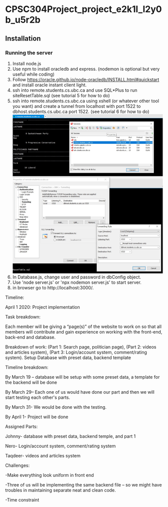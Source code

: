 # CPSC304Project_project_e2k1l_l2y0b_u5r2b

## Installation
### Running the server
1. Install node.js
2. Use npm to install oracledb and express. (nodemon is optional but very useful while coding)
3. Follow https://oracle.github.io/node-oracledb/INSTALL.html#quickstart and install oracle instant client light.
4. ssh into remote.students.cs.ubc.ca and use SQL*Plus to run siteResetTable.sql (see tutorial 5 for how to do)
5. ssh into remote.students.cs.ubc.ca using xshell (or whatever other tool you want) and create a tunnel from localhost with port 1522 to dbhost.students.cs.ubc.ca port 1522. (see tutorial 6 for how to do)
![tunnel_0](./README_imgs/tunnel_0.jpg)
![tunnel_1](./README_imgs/tunnel_1.jpg) 
6. In Database.js, change user and password in dbConfig object.
7. Use 'node server.js' or 'npx nodemon server.js' to start server.
8. in browser go to http://localhost:3000/.

Timeline: 

April 1 2020: Project implementation 

Task breakdown:  

Each member will be giving a “page(s)” of the website to work on so that all members will contribute and gain experience on working with the front-end, back-end and database. 

Breakdown of work: (Part 1: Search page, politician page), (Part 2: videos and articles system), (Part 3: Login/account system, comment/rating system). Setup Database with preset data, backend template 

Timeline breakdown: 

By March 19 – database will be setup with some preset data, a template for the backend will be done 

By March 29– Each one of us would have done our part and then we will start testing each other's parts. 

By March 31- We would be done with the testing. 

By April 1- Project will be done 

Assigned Parts: 

Johnny- database with preset data, backend temple, and part 1 

Nero- Login/account system, comment/rating system 

Taqdeer- videos and articles system 

Challenges: 

-Make everything look uniform in front end 

-Three of us will be implementing the same backend file – so we might have troubles in maintaining separate neat and clean code. 

-Time constraint  
